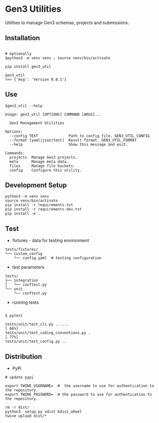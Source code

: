   
# Gen3 Utilities

Utilities to manage Gen3 schemas, projects and submissions.

## Installation

```

# optionally
$python3 -m venv venv ; source venv/bin/activate

pip install gen3_util

gen3_util
>>> {'msg': 'Version 0.0.1'}

```


## Use

```
$gen3_util --help

Usage: gen3_util [OPTIONS] COMMAND [ARGS]...

  Gen3 Management Utilities

Options:
  --config TEXT              Path to config file. GEN3_UTIL_CONFIG
  --format [yaml|json|text]  Result format. GEN3_UTIL_FORMAT
  --help                     Show this message and exit.

Commands:
  projects  Manage Gen3 projects.
  meta      Manage meta data.
  files     Manage file buckets.
  config    Configure this utility.

```


## Development Setup

```
python3 -m venv venv
source venv/bin/activate
pip install -r requirements.txt
pip install -r requirements-dev.txt
pip install -e . 
```

## Test

* fixtures - data for testing environment

```
tests/fixtures/
└── custom_config
    └── config.yaml  # testing configuration

```

* test parameters

```
tests/
├── integration
│   └── conftest.py
└── unit
    └── conftest.py
```

* running tests

```

$ pytest

tests/unit/test_cli.py ......                                                                                                                                                                   [ 66%]
tests/unit/test_coding_conventions.py .                                                                                                                                                         [ 77%]
tests/unit/test_config.py ..             

```

## Distribution

- PyPi

```
# update pypi

export TWINE_USERNAME=  #  the username to use for authentication to the repository.
export TWINE_PASSWORD=  # the password to use for authentication to the repository.

rm -r dist/
python3  setup.py sdist bdist_wheel
twine upload dist/*
```